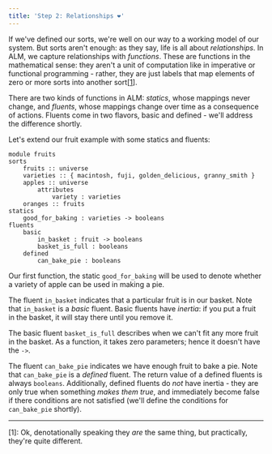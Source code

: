 ```yaml
---
title: 'Step 2: Relationships ❤️'
---
```


If we've defined our sorts, we're well on our way to a working model of our system.
But sorts aren't enough: as they say, life is all about _relationships_. In ALM, we
capture relationships with _functions_. These are functions in the mathematical sense:
they aren't a unit of computation like in imperative or functional programming - rather,
they are just labels that map elements of zero or more sorts into another sort[[1](#1)].

There are two kinds of functions in ALM: _statics_, whose mappings never change,
and _fluents_, whose mappings change over time as a consequence of actions. Fluents
come in two flavors, basic and defined - we'll address the difference shortly.

Let's extend our fruit example with some statics and fluents:
```alm
module fruits
sorts
    fruits :: universe
    varieties :: { macintosh, fuji, golden_delicious, granny_smith }
    apples :: universe
        attributes
            variety : varieties
    oranges :: fruits
statics
    good_for_baking : varieties -> booleans
fluents
    basic
        in_basket : fruit -> booleans
        basket_is_full : booleans
    defined
        can_bake_pie : booleans
```

Our first function, the static `good_for_baking` will be used to denote whether a variety
of apple can be used in making a pie.

The fluent `in_basket` indicates that a particular fruit is in our basket. Note that `in_basket`
is a _basic_ fluent. Basic fluents have _inertia_: if you put a fruit in the basket, it will stay
there until you remove it.

The basic fluent `basket_is_full` describes when we can't fit any more fruit in the basket.
As a function, it takes zero parameters; hence it doesn't have the `->`.

The fluent `can_bake_pie` indicates we have enough fruit to bake a pie. Note that `can_bake_pie`
is a _defined_ fluent. The return value of a defined fluents is always `booleans`.
Additionally, defined fluents do _not_ have inertia - they are only true when something _makes
them true_, and immediately become false if there conditions are not satisfied (we'll define the
conditions for `can_bake_pie` shortly).

----
[<a name="1">1</a>]: Ok, denotationally speaking they _are_ the same thing, but
practically, they're quite different.
